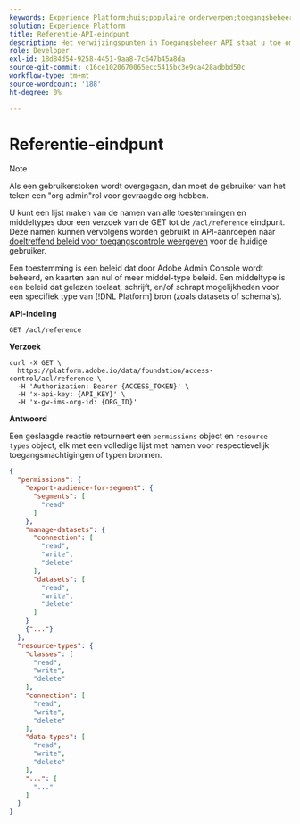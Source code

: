```yaml
---
keywords: Experience Platform;huis;populaire onderwerpen;toegangsbeheertoestemmingen;de types van toegangsbeheermiddel;toegangsbeheer api
solution: Experience Platform
title: Referentie-API-eindpunt
description: Het verwijzingspunten in Toegangsbeheer API staat u toe om de namen van beschikbare toestemmingen en middeltypes te bekijken, die dan kunnen worden gebruikt om efficiënt toegangsbeheerbeleid voor de huidige gebruiker te bekijken.
role: Developer
exl-id: 18d84d54-9258-4451-9aa8-7c647b45a8da
source-git-commit: c16ce1020670065ecc5415bc3e9ca428adbbd50c
workflow-type: tm+mt
source-wordcount: '188'
ht-degree: 0%

---
```


# Referentie-eindpunt

>[!NOTE]
>
>Als een gebruikerstoken wordt overgegaan, dan moet de gebruiker van het teken een &quot;org admin&quot;rol voor gevraagde org hebben.

U kunt een lijst maken van de namen van alle toestemmingen en middeltypes door een verzoek van de GET tot de `/acl/reference` eindpunt. Deze namen kunnen vervolgens worden gebruikt in API-aanroepen naar [doeltreffend beleid voor toegangscontrole weergeven](./effective-policies.md) voor de huidige gebruiker.

Een toestemming is een beleid dat door Adobe Admin Console wordt beheerd, en kaarten aan nul of meer middel-type beleid. Een middeltype is een beleid dat gelezen toelaat, schrijft, en/of schrapt mogelijkheden voor een specifiek type van [!DNL Platform] bron (zoals datasets of schema&#39;s).

**API-indeling**

```http
GET /acl/reference
```

**Verzoek**

```shell
curl -X GET \
  https://platform.adobe.io/data/foundation/access-control/acl/reference \
  -H 'Authorization: Bearer {ACCESS_TOKEN}' \
  -H 'x-api-key: {API_KEY}' \
  -H 'x-gw-ims-org-id: {ORG_ID}'
```

**Antwoord**

Een geslaagde reactie retourneert een `permissions` object en `resource-types` object, elk met een volledige lijst met namen voor respectievelijk toegangsmachtigingen of typen bronnen.

```json
{
  "permissions": {
    "export-audience-for-segment": {
      "segments": [
        "read"
      ]
    },
    "manage-datasets": {
      "connection": [
        "read",
        "write",
        "delete"
      ],
      "datasets": [
        "read",
        "write",
        "delete"
      ]
    }
    {"..."}
  },
  "resource-types": {
    "classes": [
      "read",
      "write",
      "delete"
    ],
    "connection": [
      "read",
      "write",
      "delete"
    ],
    "data-types": [
      "read",
      "write",
      "delete"
    ],
    "...": [
      "..."
    ]
  }
}
```
